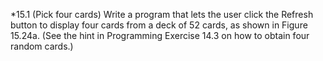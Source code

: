 *15.1 (Pick four cards) Write a program that lets the user click the Refresh button to
display four cards from a deck of 52 cards, as shown in Figure 15.24a. (See the
hint in Programming Exercise 14.3 on how to obtain four random cards.)
